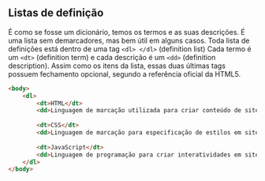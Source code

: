 ## Listas de definição

É como se fosse um dicionário, temos os termos e as suas descrições. É uma lista sem demarcadores, mas bem útil em alguns casos.
Toda lista de definições está dentro de uma tag `<dl> </dl>` (definition list) Cada termo é um `<dt>` (definition term) e cada descrição é um `<dd>` (definition description).
Assim como os itens da lista, essas duas últimas tags possuem fechamento opcional, segundo a referência oficial da HTML5.

```html
<body>
    <dl>
        <dt>HTML</dt>
        <dd>Linguagem de marcação utilizada para criar conteúdo de sites</dd>
        
        <dt>CSS</dt>
        <dd>Linguagem de marcação para especificação de estilos em sites</dd>
        
        <dt>JavaScript</dt>
        <dd>Linguagem de programação para criar interatividades em sites.</dd>
    </dl>
</body>
```